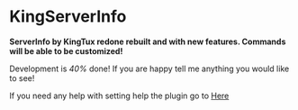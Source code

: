 # KingServerInfo

**ServerInfo by KingTux redone rebuilt and with new features.
Commands will be able to be customized!**

Development is _40%_ done! If you are happy tell me anything you would like to see!

If you need any help with setting help the plugin go to [Here](help)
